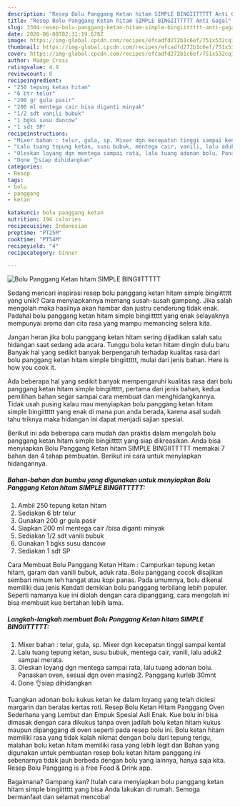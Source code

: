 ```yaml
---
description: "Resep Bolu Panggang Ketan hitam SIMPLE BINGIITTTTT Anti Gagal"
title: "Resep Bolu Panggang Ketan hitam SIMPLE BINGIITTTTT Anti Gagal"
slug: 3304-resep-bolu-panggang-ketan-hitam-simple-bingiittttt-anti-gagal
date: 2020-06-08T02:31:19.678Z
image: https://img-global.cpcdn.com/recipes/efcadfd272b1c6ef/751x532cq70/bolu-panggang-ketan-hitam-simple-bingiittttt-foto-resep-utama.jpg
thumbnail: https://img-global.cpcdn.com/recipes/efcadfd272b1c6ef/751x532cq70/bolu-panggang-ketan-hitam-simple-bingiittttt-foto-resep-utama.jpg
cover: https://img-global.cpcdn.com/recipes/efcadfd272b1c6ef/751x532cq70/bolu-panggang-ketan-hitam-simple-bingiittttt-foto-resep-utama.jpg
author: Madge Cross
ratingvalue: 4.9
reviewcount: 8
recipeingredient:
- "250 tepung ketan hitam"
- "6 btr telur"
- "200 gr gula pasir"
- "200 ml mentega cair bisa diganti minyak"
- "1/2 sdt vanili bubuk"
- "1 bgks susu dancow"
- "1 sdt SP"
recipeinstructions:
- "Mixer bahan : telur, gula, sp. Mixer dgn kecepatsn tinggi sampai kental"
- "Lalu tuang tepung ketan, susu bubuk, mentega cair, vanili, lalu aduk2 sampai merata."
- "Oleskan loyang dgn mentega sampai rata, lalu tuang adonan bolu. Panaskan oven, sesuai dgn oven masing2. Panggang kurleb 30mnt"
- "Done 👌siap dihidangkan"
categories:
- Resep
tags:
- bolu
- panggang
- ketan

katakunci: bolu panggang ketan 
nutrition: 194 calories
recipecuisine: Indonesian
preptime: "PT25M"
cooktime: "PT54M"
recipeyield: "4"
recipecategory: Dinner

---
```



![Bolu Panggang Ketan hitam SIMPLE BINGIITTTTT](https://img-global.cpcdn.com/recipes/efcadfd272b1c6ef/751x532cq70/bolu-panggang-ketan-hitam-simple-bingiittttt-foto-resep-utama.jpg)

Sedang mencari inspirasi resep bolu panggang ketan hitam simple bingiittttt yang unik? Cara menyiapkannya memang susah-susah gampang. Jika salah mengolah maka hasilnya akan hambar dan justru cenderung tidak enak. Padahal bolu panggang ketan hitam simple bingiittttt yang enak selayaknya mempunyai aroma dan cita rasa yang mampu memancing selera kita.

Jangan heran jika bolu panggang ketan hitam sering dijadikan salah satu hidangan saat sedang ada acara. Tunggu bolu ketan hitam dingin dulu baru Banyak hal yang sedikit banyak berpengaruh terhadap kualitas rasa dari bolu panggang ketan hitam simple bingiittttt, mulai dari jenis bahan. Here is how you cook it.

Ada beberapa hal yang sedikit banyak mempengaruhi kualitas rasa dari bolu panggang ketan hitam simple bingiittttt, pertama dari jenis bahan, kedua pemilihan bahan segar sampai cara membuat dan menghidangkannya. Tidak usah pusing kalau mau menyiapkan bolu panggang ketan hitam simple bingiittttt yang enak di mana pun anda berada, karena asal sudah tahu triknya maka hidangan ini dapat menjadi sajian spesial.


Berikut ini ada beberapa cara mudah dan praktis dalam mengolah bolu panggang ketan hitam simple bingiittttt yang siap dikreasikan. Anda bisa menyiapkan Bolu Panggang Ketan hitam SIMPLE BINGIITTTTT memakai 7 bahan dan 4 tahap pembuatan. Berikut ini cara untuk menyiapkan hidangannya.

<!--inarticleads1-->

##### Bahan-bahan dan bumbu yang digunakan untuk menyiapkan Bolu Panggang Ketan hitam SIMPLE BINGIITTTTT:

1. Ambil 250 tepung ketan hitam
1. Sediakan 6 btr telur
1. Gunakan 200 gr gula pasir
1. Siapkan 200 ml mentega cair /bisa diganti minyak
1. Sediakan 1/2 sdt vanili bubuk
1. Gunakan 1 bgks susu dancow
1. Sediakan 1 sdt SP


Cara Membuat Bolu Panggang Ketan Hitam : Campurkan tepung ketan hitam, garam dan vanili bubuk, aduk rata. Bolu panggang cocok disajikan sembari minum teh hangat atau kopi panas. Pada umumnya, bolu dikenal memiliki dua jenis Kendati demikian bolu panggang terbilang lebih populer. Seperti namanya kue ini diolah dengan cara dipanggang, cara mengolah ini bisa membuat kue bertahan lebih lama. 

<!--inarticleads2-->

##### Langkah-langkah membuat Bolu Panggang Ketan hitam SIMPLE BINGIITTTTT:

1. Mixer bahan : telur, gula, sp. Mixer dgn kecepatsn tinggi sampai kental
1. Lalu tuang tepung ketan, susu bubuk, mentega cair, vanili, lalu aduk2 sampai merata.
1. Oleskan loyang dgn mentega sampai rata, lalu tuang adonan bolu. Panaskan oven, sesuai dgn oven masing2. Panggang kurleb 30mnt
1. Done 👌siap dihidangkan


Tuangkan adonan bolu kukus ketan ke dalam loyang yang telah diolesi margarin dan beralas kertas roti. Resep Bolu Ketan Hitam Panggang Oven Sederhana yang Lembut dan Empuk Spesial Asli Enak. Kue bolu ini bisa dimasak dengan cara dikukus tanpa oven jadilah bolu ketan hitam kukus maupun dipanggang di oven seperti pada resep bolu ini. Bolu ketan hitam memiliki rasa yang tidak kalah nikmat dengan bolu dari tepung terigu, malahan bolu ketan hitam memiliki rasa yang lebih legit dan Bahan yang digunakan untuk pembuatan resep bolu ketan hitam panggang ini sebenarnya tidak jauh berbeda dengan bolu yang lainnya, hanya saja kita. Resep Bolu Panggang is a free Food &amp; Drink app. 

Bagaimana? Gampang kan? Itulah cara menyiapkan bolu panggang ketan hitam simple bingiittttt yang bisa Anda lakukan di rumah. Semoga bermanfaat dan selamat mencoba!
